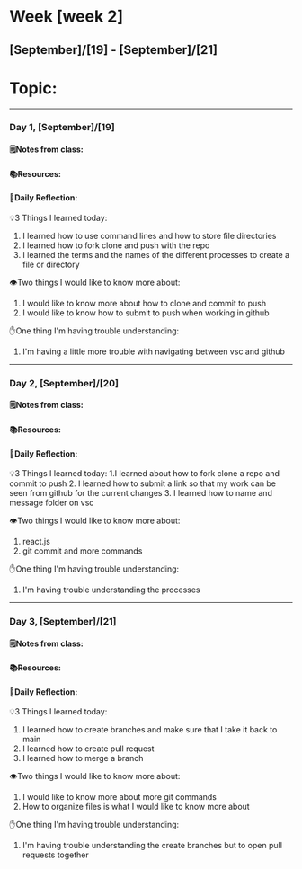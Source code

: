 # Week [week 2]
## [September]/[19] - [September]/[21]

# Topic:

___

### Day 1, [September]/[19]

#### 🗒️Notes from class:

#### 📚Resources:


#### 💭Daily Reflection:

💡3 Things I learned today:
1. I learned how to use command lines and how to store file directories 
2. I learned how to fork clone and push with the repo
3. I learned the terms and the names of the different processes to create a file or directory

👁️Two things I would like to know more about:
1. I would like to know more about how to clone and commit to push
2. I would like to know how to submit to push when working in github

✋One thing I'm having trouble understanding:
1. I'm having a little more trouble with navigating between vsc and github


___

### Day 2, [September]/[20] 

#### 🗒️Notes from class:

#### 📚Resources:


#### 💭Daily Reflection:

💡3 Things I learned today:
1.I learned about how to fork clone a repo and commit to push 
2. I learned how to submit a link so that my work can be seen from github for the current changes
3. I learned how to name and message folder on vsc

👁️Two things I would like to know more about:
1. react.js
2. git commit and more commands

✋One thing I'm having trouble understanding:
1. I'm having trouble understanding the processes

___

### Day 3, [September]/[21]
#### 🗒️Notes from class:

#### 📚Resources:


#### 💭Daily Reflection:

💡3 Things I learned today:
1. I learned how to create branches and make sure that I take it back to main
2. I learned how to create pull request
3. I learned how to merge a branch

👁️Two things I would like to know more about:
1. I would like to know more about more git commands
2. How to organize files is what I would like to know more about 

✋One thing I'm having trouble understanding:
1. I'm having trouble understanding the create branches but to open pull requests together
 

